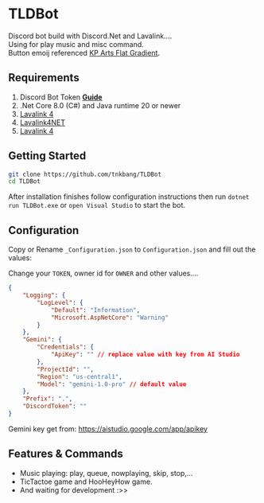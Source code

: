 # TLDBot

Discord bot build with Discord.Net and Lavalink....
<br/>
Using for play music and misc command.
<br/>
Button emoij referenced <a href="https://www.flaticon.com/authors/kp-arts/flat-gradient">KP Arts Flat Gradient</a>.
</br>

## Requirements

1. Discord Bot Token **[Guide](https://discordjs.guide/preparations/setting-up-a-bot-application.html#creating-your-bot)**  
2. .Net Core 8.0 (C#) and Java runtime 20 or newer
3. <a href="https://github.com/lavalink-devs/Lavalink"> Lavalink 4</a>
4. <a href="https://github.com/angelobreuer/Lavalink4NET"> Lavalink4NET</a>
5. <a href="https://github.com/discord-net/Discord.Net"> Lavalink 4</a>

## Getting Started

```sh
git clone https://github.com/tnkbang/TLDBot
cd TLDBot
```

After installation finishes follow configuration instructions then run `dotnet run TLDBot.exe` or `open Visual Studio` to start the bot.

## Configuration

Copy or Rename `_Configuration.json` to `Configuration.json` and fill out the values:

Change your `TOKEN`, owner id for `OWNER` and other values....

```json
{
    "Logging": {
        "LogLevel": {
            "Default": "Information",
            "Microsoft.AspNetCore": "Warning"
        }
    },
    "Gemini": {
        "Credentials": {
            "ApiKey": "" // replace value with key from AI Studio
        },
        "ProjectId": "",
        "Region": "us-central1",
        "Model": "gemini-1.0-pro" // default value
    },
    "Prefix": ".",
    "DiscordToken": ""
}
```

Gemini key get from: https://aistudio.google.com/app/apikey

## Features & Commands

- Music playing: play, queue, nowplaying, skip, stop,...
- TicTactoe game and HooHeyHow game.
- And waiting for development :>>